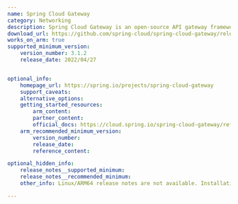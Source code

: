 ```yaml
---
name: Spring Cloud Gateway
category: Networking
description: Spring Cloud Gateway is an open-source API gateway framework, part of the broader Spring Cloud ecosystem. It provides a simple, scalable solution for routing and filtering requests in microservice architectures.
download_url: https://github.com/spring-cloud/spring-cloud-gateway/releases
works_on_arm: true
supported_minimum_version:
    version_number: 3.1.2
    release_date: 2022/04/27


optional_info:
    homepage_url: https://spring.io/projects/spring-cloud-gateway
    support_caveats:
    alternative_options:
    getting_started_resources:
        arm_content:
        partner_content:
        official_docs: https://cloud.spring.io/spring-cloud-gateway/reference/html/
    arm_recommended_minimum_version:
        version_number:
        release_date:
        reference_content:

optional_hidden_info:
    release_notes__supported_minimum:
    release_notes__recommended_minimum:
    other_info: Linux/ARM64 release notes are not available. Installation and testing are done via the [tar archive](https://github.com/spring-cloud/spring-cloud-gateway/releases/tag/v3.1.2).

---
```


